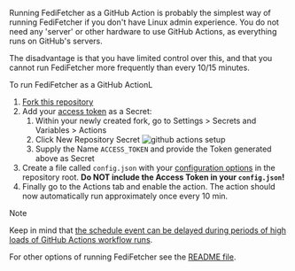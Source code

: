 Running FediFetcher as a GitHub Action is probably the simplest way of running FediFetcher if you don't have Linux admin experience. You do not need any 'server' or other hardware to use GitHub Actions, as everything runs on GitHub's servers.

The disadvantage is that you have limited control over this, and that you cannot run FediFetcher more frequently than every 10/15 minutes.

To run FediFetcher as a GitHub ActionL

1. [Fork this repository](https://github.com/nanos/FediFetcher/fork)
2. Add your [access token]() as a Secret:
   1.  Within your newly created fork, go to Settings > Secrets and Variables > Actions
   2.  Click New Repository Secret
      ![github actions setup](https://github.com/user-attachments/assets/eacfd716-abe7-45de-87f7-68e5c61e2912)
   3.  Supply the Name `ACCESS_TOKEN` and provide the Token generated above as Secret
3. Create a file called `config.json` with your [configuration options](./config.md) in the repository root. **Do NOT include the Access Token in your `config.json`!**
4. Finally go to the Actions tab and enable the action. The action should now automatically run approximately once every 10 min.

> [!NOTE]
>
> Keep in mind that [the schedule event can be delayed during periods of high loads of GitHub Actions workflow runs](https://docs.github.com/en/actions/using-workflows/events-that-trigger-workflows#schedule).

For other options of running FediFetcher see the [README file](../README.md).
